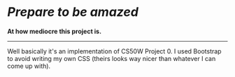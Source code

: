 # *Prepare to be amazed*

**At how mediocre this project is.**

 ***

Well basically it's an implementation of CS50W Project 0. I used Bootstrap to avoid writing my own CSS (theirs looks way nicer than whatever I can come up with).